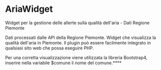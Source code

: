 # AriaWidget
Widget per la gestione delle allerte sulla qualità dell'aria - Dati Regione Piemonte

Dati processati dalle API della Regione Piemonte.
Widget che visualizza la qualità dell'aria in Piemonte. Il plugin può essere facilmente integrato in qualsiasi sito web che possa eseguire PHP.

Per una corretta visualizzazione viene utilizzata la libreria Bootstrap4, inserire nella variabile $comune il nome del comune.****

